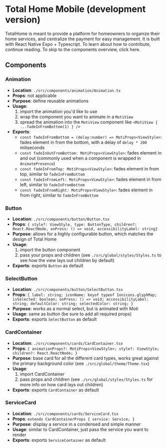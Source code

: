 # Total Home Mobile (development version)
TotalHome is meant to provide a platform for homeowners to organize their home services, and centralize the payment for easy management. It is built with React Native Expo + Typescript. To learn about how to contribute, continue reading. To skip to the components overview, click here.

## Components
### Animation
- **Location**: `./src/components/animation/Animation.ts`
- **Props**: not applicable
- **Purpose**: define reusable animations
- **Usage**: 
    1. import the animation you'd like to use
    2. wrap the component you want to animate in a `MotiView`
    3. spread the animation into the `MotiView` component like `<MotiView { ...fadeInFromBottom(1) } />`
- **Exports**:
    - `const fadeInFromBottom = (delay:number) => MotiProps<ViewStyle>`: fades element in from the bottom, with a delay of `delay * 200` miliseconds
    - `const fadeInOutFromBottom: MotiProps<ViewStyle>`: fades element in and out (commonly used when a component is wrapped in `AnimatePresence`)
    - `const fadeInFromTop: MotiProps<ViewStyle>`: fades element in from top, similar to `fadeInFromBottom`
    - `const fadeInFromLeft: MotiProps<ViewStyle>`: fades element in from left, similar to `fadeInFromBottom`
    - `const fadeInFromRight: MotiProps<ViewStyle>`: fades element in from right, similar to `fadeInFromBottom`
### Button
- **Location**: `./src/components/button/Button.tsx`
- **Props**: `{ style?: ViewStyle, type: ButtonType, children?: React.ReactNode, onPress: () => void, accessibilityLabel: string}`
- **Purpose**: allows for a highly configurable button, which matches the design of Total Home
- **Usage**: 
    1. import the button component
    2. pass your props and children (see `./src/global/styles/Styles.ts` to see how the view lays out children by default)
- **Exports**: exports `Button` as default
### SelectButton
- **Location**: `./src/components/button/SelectButton.tsx`
- **Props**: `{
    label: string;
    iconName: keyof typeof Ionicons.glyphMap;
    isSelected: boolean;
    onPress: () => void;
    accessibilityLabel: string;
    defaultColor: string;
    selectedColor: string;
}`
- **Purpose**: works as a normal select, but is animated with Moti
- **Usage**: same as button (be sure to add all required props)
- **Exports**: exports `SelectButton` as default
### CardContainer
- **Location**: `./src/components/cards/CardContainer.tsx`
- **Props**: `{
    animationProps?: MotiProps<ViewStyle>;
    style?: ViewStyle;
    children?: React.ReactNode;
}`
- **Purpose**: base card for all the different card types, works great against the primary background color (see `./src/global/theme/Theme.tsx`)
- **Usage**:
    1. import CardContainer
    2. pass props and children (see `./src/global/styles/Styles.ts` for more info on how card lays out children)
- **Exports**: exports `CardContainer` as default
### ServiceCard
- **Location**: `./src/components/cards/ServiceCard.tsx`
- **Props**: `extends CardContainerProps {
    service: Service;
}`
- **Purpose**: display a service in a condensed and simple manner
- **Usage**: similar to CardContainer, just pass the service you want to render
- **Exports**: exports `ServiceContainer` as default












